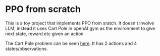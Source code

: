 # PPO from scratch
This is a toy project that implements PPO from sratch. It doesn't involve LLM, instead it uses Cart Pole in openAI gym as the environment to give next state, reward etc given an action

The Cart Pole problem can be seen [here](https://gymnasium.farama.org/environments/classic_control/cart_pole/). It has 2 actions and 4 states/observations.


